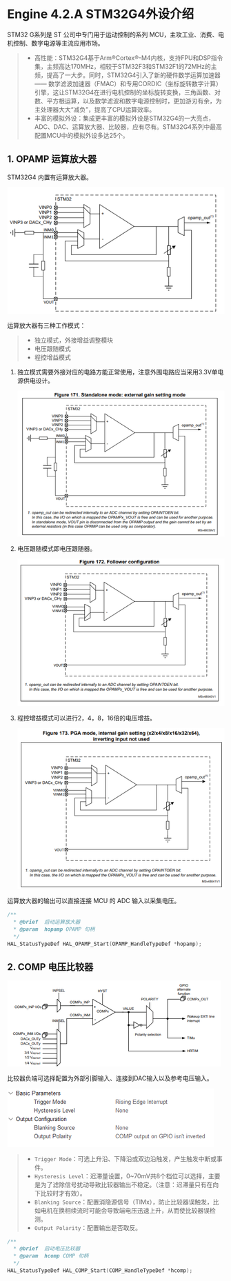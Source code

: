 # Engine 4.2.A STM32G4外设介绍

STM32 G系列是 ST 公司中专门用于运动控制的系列 MCU，主攻工业、消费、电机控制、数字电源等主流应用市场。

> - 高性能：STM32G4基于Arm®Cortex®-M4内核，支持FPU和DSP指令集，主频高达170MHz，相较于STM32F3和STM32F1的72MHz的主频，提高了一大步。同时，STM32G4引入了新的硬件数学运算加速器 —— 数学滤波加速器（FMAC）和专用CORDIC（坐标旋转数字计算）引擎，这让STM32G4在进行电机控制的坐标旋转变换，三角函数、对数、平方根运算，以及数学滤波和数字电源控制时，更加游刃有余，为主处理器大大“减负”，提高了CPU运算效率。
> - 丰富的模拟外设：集成更丰富的模拟外设是STM32G4的一大亮点，ADC、DAC、运算放大器、比较器，应有尽有。STM32G4系列中最高配置MCU中的模拟外设多达25个。

## 1. OPAMP 运算放大器

STM32G4 内置有运算放大器。

![NULL](./assets/picture_1.jpg)

运算放大器有三种工作模式：

> - 独立模式，外接增益调整模块
> - 电压跟随模式
> - 程控增益模式

1. 独立模式需要外接对应的电路方能正常使用，注意外围电路应当采用3.3V单电源供电设计。

   ![NULL](./assets/picture_2.jpg)

2. 电压跟随模式即电压跟随器。

   ![NULL](./assets/picture_3.jpg)

3. 程控增益模式可以进行2，4，8，16倍的电压增益。

   ![NULL](./assets/picture_4.jpg)

运算放大器的输出可以直接连接 MCU 的 ADC 输入以采集电压。

```c
/**
  * @brief  启动运算放大器
  * @param  hopamp OPAMP 句柄
  */
HAL_StatusTypeDef HAL_OPAMP_Start(OPAMP_HandleTypeDef *hopamp);
```

## 2. COMP 电压比较器

![NULL](./assets/picture_5.jpg)

比较器负端可选择配置为外部引脚输入、连接到DAC输入以及参考电压输入。

![NULL](./assets/picture_6.jpg)

> - `Trigger Mode`：可选上升沿、下降沿或双边沿触发，产生触发中断或事件。
> -  `Hysteresis Level`：迟滞量设置，0~70mV共8个档位可以选择，主要是为了滤除信号扰动导致比较器输出不稳定。（注意：迟滞量只有在向下比较时才有效）。
> - `Blanking Source`：配置消隐源信号（TIMx），防止比较器误触发，比如电机在换相续流时可能会导致端电压迅速上升，从而使比较器误检测。
> - `Output Polarity`：配置输出是否取反。

```c
/**
  * @brief  启动电压比较器
  * @param  hcomp COMP 句柄
  */
HAL_StatusTypeDef HAL_COMP_Start(COMP_HandleTypeDef *hcomp);
```